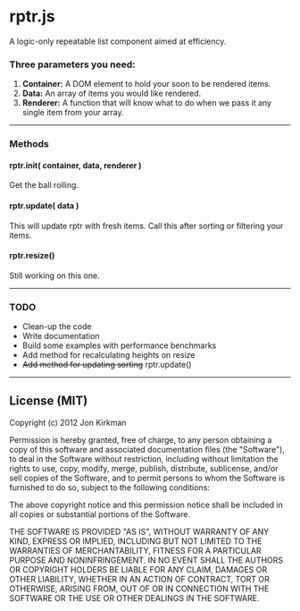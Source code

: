 
# rptr.js
A logic-only repeatable list component aimed at efficiency.


### Three parameters you need:
1. **Container:** A DOM element to hold your soon to be rendered items.
2. **Data:** An array of items you would like rendered.
3. **Renderer:** A function that will know what to do when we pass it any single item from your array.

- - -

### Methods 

#### rptr.init( container, data, renderer )
Get the ball rolling.

#### rptr.update( data )
This will update rptr with fresh items. Call this after sorting or filtering your items.

#### rptr.resize()
Still working on this one.

- - -

### TODO
- Clean-up the code
- Write documentation
- Build some examples with performance benchmarks
- Add method for recalculating heights on resize
- ~~Add method for updating sorting~~ rptr.update()


- - -

## License (MIT)
Copyright (c) 2012 Jon Kirkman

Permission is hereby granted, free of charge, to any person obtaining a copy of this software and associated documentation files (the "Software"), to deal in the Software without restriction, including without limitation the rights to use, copy, modify, merge, publish, distribute, sublicense, and/or sell copies of the Software, and to permit persons to whom the Software is furnished to do so, subject to the following conditions:

The above copyright notice and this permission notice shall be included in all copies or substantial portions of the Software.

THE SOFTWARE IS PROVIDED "AS IS", WITHOUT WARRANTY OF ANY KIND, EXPRESS OR IMPLIED, INCLUDING BUT NOT LIMITED TO THE WARRANTIES OF MERCHANTABILITY, FITNESS FOR A PARTICULAR PURPOSE AND NONINFRINGEMENT. IN NO EVENT SHALL THE AUTHORS OR COPYRIGHT HOLDERS BE LIABLE FOR ANY CLAIM, DAMAGES OR OTHER LIABILITY, WHETHER IN AN ACTION OF CONTRACT, TORT OR OTHERWISE, ARISING FROM, OUT OF OR IN CONNECTION WITH THE SOFTWARE OR THE USE OR OTHER DEALINGS IN THE SOFTWARE.